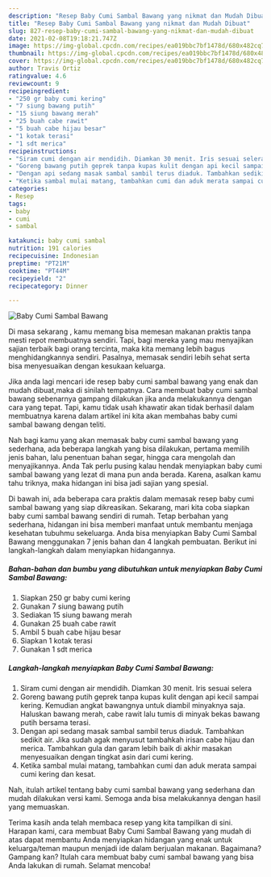 ```yaml
---
description: "Resep Baby Cumi Sambal Bawang yang nikmat dan Mudah Dibuat"
title: "Resep Baby Cumi Sambal Bawang yang nikmat dan Mudah Dibuat"
slug: 827-resep-baby-cumi-sambal-bawang-yang-nikmat-dan-mudah-dibuat
date: 2021-02-08T19:18:21.747Z
image: https://img-global.cpcdn.com/recipes/ea019bbc7bf1478d/680x482cq70/baby-cumi-sambal-bawang-foto-resep-utama.jpg
thumbnail: https://img-global.cpcdn.com/recipes/ea019bbc7bf1478d/680x482cq70/baby-cumi-sambal-bawang-foto-resep-utama.jpg
cover: https://img-global.cpcdn.com/recipes/ea019bbc7bf1478d/680x482cq70/baby-cumi-sambal-bawang-foto-resep-utama.jpg
author: Travis Ortiz
ratingvalue: 4.6
reviewcount: 9
recipeingredient:
- "250 gr baby cumi kering"
- "7 siung bawang putih"
- "15 siung bawang merah"
- "25 buah cabe rawit"
- "5 buah cabe hijau besar"
- "1 kotak terasi"
- "1 sdt merica"
recipeinstructions:
- "Siram cumi dengan air mendidih. Diamkan 30 menit. Iris sesuai selera"
- "Goreng bawang putih geprek tanpa kupas kulit dengan api kecil sampai kering. Kemudian angkat bawangnya untuk diambil minyaknya saja. Haluskan bawang merah, cabe rawit lalu tumis di minyak bekas bawang putih bersama terasi."
- "Dengan api sedang masak sambal sambil terus diaduk. Tambahkan sedikit air. Jika sudah agak menyusut tambahkah irisan cabe hijau dan merica. Tambahkan gula dan garam lebih baik di akhir masakan menyesuaikan dengan tingkat asin dari cumi kering."
- "Ketika sambal mulai matang, tambahkan cumi dan aduk merata sampai cumi kering dan kesat."
categories:
- Resep
tags:
- baby
- cumi
- sambal

katakunci: baby cumi sambal 
nutrition: 191 calories
recipecuisine: Indonesian
preptime: "PT21M"
cooktime: "PT44M"
recipeyield: "2"
recipecategory: Dinner

---
```



![Baby Cumi Sambal Bawang](https://img-global.cpcdn.com/recipes/ea019bbc7bf1478d/680x482cq70/baby-cumi-sambal-bawang-foto-resep-utama.jpg)

Di masa  sekarang , kamu memang bisa memesan makanan praktis tanpa mesti repot membuatnya sendiri. Tapi, bagi mereka yang mau menyajikan sajian terbaik bagi orang tercinta, maka kita memang lebih bagus menghidangkannya sendiri. Pasalnya, memasak sendiri lebih sehat serta bisa menyesuaikan dengan kesukaan keluarga.

Jika anda lagi mencari ide resep baby cumi sambal bawang yang enak dan mudah dibuat,maka di sinilah tempatnya. Cara membuat baby cumi sambal bawang  sebenarnya gampang dilakukan jika anda melakukannya dengan cara yang tepat. Tapi, kamu tidak usah khawatir akan tidak berhasil dalam membuatnya 
karena dalam artikel ini kita akan membahas baby cumi sambal bawang dengan teliti.  



Nah bagi kamu yang akan memasak baby cumi sambal bawang yang sederhana, ada beberapa langkah yang bisa dilakukan, pertama memilih jenis bahan, lalu penentuan bahan segar, hingga cara mengolah dan menyajikannya. Anda Tak perlu pusing kalau hendak menyiapkan baby cumi sambal bawang yang lezat di mana pun anda berada. Karena, asalkan kamu  tahu triknya, maka hidangan ini bisa jadi sajian yang spesial.

Di bawah ini, ada beberapa cara praktis  dalam memasak resep baby cumi sambal bawang yang siap dikreasikan. Sekarang, mari kita coba siapkan baby cumi sambal bawang sendiri di rumah. Tetap berbahan yang sederhana, hidangan ini bisa memberi manfaat untuk membantu menjaga kesehatan tubuhmu sekeluarga. Anda bisa menyiapkan Baby Cumi Sambal Bawang menggunakan 7 jenis bahan dan 4 langkah pembuatan. Berikut ini langkah-langkah dalam menyiapkan hidangannya.

<!--inarticleads1-->

##### Bahan-bahan dan bumbu yang dibutuhkan untuk menyiapkan Baby Cumi Sambal Bawang:

1. Siapkan 250 gr baby cumi kering
1. Gunakan 7 siung bawang putih
1. Sediakan 15 siung bawang merah
1. Gunakan 25 buah cabe rawit
1. Ambil 5 buah cabe hijau besar
1. Siapkan 1 kotak terasi
1. Gunakan 1 sdt merica




<!--inarticleads2-->

##### Langkah-langkah menyiapkan Baby Cumi Sambal Bawang:

1. Siram cumi dengan air mendidih. Diamkan 30 menit. Iris sesuai selera
1. Goreng bawang putih geprek tanpa kupas kulit dengan api kecil sampai kering. Kemudian angkat bawangnya untuk diambil minyaknya saja. Haluskan bawang merah, cabe rawit lalu tumis di minyak bekas bawang putih bersama terasi.
1. Dengan api sedang masak sambal sambil terus diaduk. Tambahkan sedikit air. Jika sudah agak menyusut tambahkah irisan cabe hijau dan merica. Tambahkan gula dan garam lebih baik di akhir masakan menyesuaikan dengan tingkat asin dari cumi kering.
1. Ketika sambal mulai matang, tambahkan cumi dan aduk merata sampai cumi kering dan kesat.




Nah, itulah artikel tentang  baby cumi sambal bawang  yang sederhana dan mudah dilakukan versi kami. Semoga anda bisa melakukannya dengan hasil yang memuaskan. 

Terima kasih anda telah membaca resep yang kita tampilkan di sini. Harapan kami, cara membuat  Baby Cumi Sambal Bawang yang mudah di atas dapat membantu Anda menyiapkan hidangan yang enak untuk keluarga/teman maupun menjadi ide dalam berjualan makanan. Bagaimana? Gampang kan? Itulah cara membuat baby cumi sambal bawang yang bisa Anda lakukan di rumah. Selamat mencoba!

